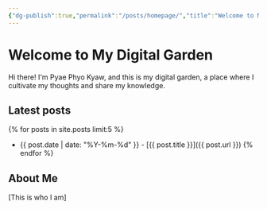```yaml
---
{"dg-publish":true,"permalink":"/posts/homepage/","title":"Welcome to My Digital Garden","tags":["gardenEntry"]}
---
```


# Welcome to My Digital Garden

Hi there! I'm Pyae Phyo Kyaw, and this is my digital garden, a place where I cultivate my thoughts and share my knowledge.

## Latest posts

{% for posts in site.posts limit:5 %}
- {{ post.date | date: "%Y-%m-%d" }} - [{{ post.title }}]({{ post.url }})
{% endfor %}

## About Me

[This is who I am]